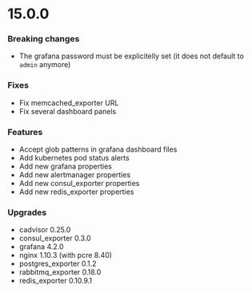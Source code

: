# 15.0.0

### Breaking changes

* The grafana password must be explicitelly set (it does not default to `admin` anymore)

### Fixes

* Fix memcached_exporter URL
* Fix several dashboard panels

### Features

* Accept glob patterns in grafana dashboard files
* Add kubernetes pod status alerts
* Add new grafana properties
* Add new alertmanager properties
* Add new consul_exporter properties
* Add new redis_exporter properties

### Upgrades

* cadvisor 0.25.0
* consul_exporter 0.3.0
* grafana 4.2.0
* nginx 1.10.3 (with pcre 8.40)
* postgres_exporter 0.1.2
* rabbitmq_exporter 0.18.0
* redis_exporter 0.10.9.1
